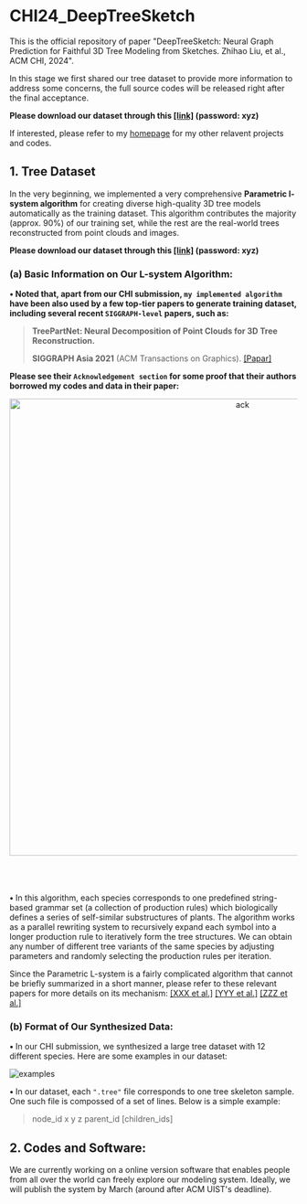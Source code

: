 # CHI24_DeepTreeSketch

This is the official repository of paper "DeepTreeSketch: Neural Graph Prediction for Faithful 3D Tree Modeling from Sketches. Zhihao Liu, et al., ACM CHI, 2024".

In this stage we first shared our tree dataset to provide more information to address some concerns, the full source codes will be released right after the final acceptance.

**Please download our dataset through this [[link]](https://vcc.tech/research/2021/TreePartNet)  (password: xyz)**

If interested, please refer to my [homepage](https://ryuzhihao123.github.io/) for my other relavent projects and codes.

## 1. Tree Dataset
In the very beginning, we implemented a very comprehensive **Parametric l-system algorithm** for creating diverse high-quality 3D tree models automatically as the training dataset. 
This algorithm contributes the majority (approx. 90%) of our training set, while the rest are the real-world trees reconstructed from point clouds and images.

**Please download our dataset through this [[link]](https://vcc.tech/research/2021/TreePartNet)  (password: xyz)**

### (a) Basic Information on Our L-system Algorithm:
**$\bullet$ Noted that, apart from our CHI submission, ``my implemented algorithm`` have been also used by a few top-tier papers to generate training dataset, including several recent **``SIGGRAPH-level``** papers, such as:**

> **TreePartNet: Neural Decomposition of Point Clouds for 3D Tree Reconstruction.**
>
> **SIGGRAPH Asia 2021** (ACM Transactions on Graphics). [[Papar]](https://vcc.tech/research/2021/TreePartNet) 


**Please see their ``Acknowledgement section`` for some proof that their authors borrowed my codes and data in their paper:**

<div align=center>
<img src="https://github.com/RyuZhihao123/CHI_DeepTreeSketch/blob/main/Figures/0-ack.png" width = "800" alt="ack" align=center />
</div>
<br/><br/><br/>

**$\bullet$** In this algorithm, each species corresponds to one predefined string-based grammar set (a collection of production rules) which biologically defines a series of self-similar substructures of plants. 
The algorithm works as a parallel rewriting system to recursively expand each symbol into a longer production rule to iteratively form the tree structures.
We can obtain any number of different tree variants of the same species by adjusting parameters and randomly selecting the production rules per iteration. 

Since the Parametric L-system is a fairly complicated algorithm that cannot be briefly summarized in a short manner, please refer to these relevant papers for more details on its mechanism:
[[XXX et al.]](https://vcc.tech/research/2021/TreePartNet)  [[YYY et al.]](https://vcc.tech/research/2021/TreePartNet) [[ZZZ et al.]](https://vcc.tech/research/2021/TreePartNet) 


### (b) Format of Our Synthesized Data:
**$\bullet$** In our CHI submission, we synthesized a large tree dataset with 12 different species. Here are some examples in our dataset:

![examples](https://github.com/RyuZhihao123/CHI_DeepTreeSketch/blob/main/Figures/1-tree-exps-1.png)


**$\bullet$** In our dataset, each ``".tree"`` file corresponds to one tree skeleton sample. One such file is compossed of a set of lines. Below is a simple example:

> node_id x y z parent_id [children_ids]


## 2. Codes and Software:

We are currently working on a online version software that enables people from all over the world can freely explore our modeling system.
Ideally, we will publish the system by March (around after ACM UIST's deadline).
